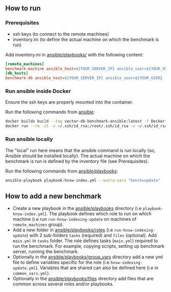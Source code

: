 ## How to run

### Prerequisites
* ssh keys (to connect to the remote machines)
* inventory.ini (to define the actual machine on which the benchmark is run)

Add inventory.ini in [ansible/playbooks/](playbooks) with the following content:
```ini
[remote_machines]
benchmark-machine ansible_host=${YOUR_SERVER_IP} ansible_user=${YOUR_USER}
[db_hosts]
benchmark-db ansible_host=${YOUR_SERVER_IP} ansible_user=${YOUR_USER}
```

### Run ansible inside Docker
Ensure the ssh keys are properly mounted into the container.

Run the following commands from [ansible](.):
```bash
docker buildx build --tag vector-db-benchmark-ansible:latest -f Dockerfile .
docker run --rm -it -v ~/.ssh/id_rsa:/root/.ssh/id_rsa -v ~/.ssh/id_rsa.pub:/root/.ssh/id_rsa.pub -v ./playbooks:/ansible/playbooks vector-db-benchmark-ansible ansible-playbook playbook-hnsw-index.yml --extra-vars "bench=update"
```

### Run ansible locally
The "local" run here means that the ansible command is run locally (so, Ansible should be installed locally).
The actual machine on which the benchmark is run is defined by the inventory file (see Prerequisites).

Run the following commands from [ansible/playbooks](playbooks):
```bash
ansible-playbook playbook-hnsw-index.yml --extra-vars "bench=update"
```

## How to add a new benchmark

* Create a new playbook in the [ansible/playbooks](playbooks) directory (i.e `playbook-hnsw-index.yml`). The playbook defines which role to run on which machine (i.e run `run-hnsw-indexing-update` on machines of `remote_machines` group).
* Add a new folder in [ansible/playbooks/roles](playbooks/roles) (i.e `run-hnsw-indexing-update`) with 2 sub-folders `tasks` (required) and `files` (optional).  Add `main.yml` in `tasks` folder. The role defines tasks (`main.yml`) required to run the benchmark. For example, copying scripts, setting up benchmark server, running the benchmark.
* Optionally in the [ansible/playbooks/group_vars](playbooks/group_vars) directory add a new yml file to define variables specific for the role (i.e `hnsw-indexing-update.yml`). Variables that are shared can also be defined here (i.e in `common_vars.yml`).
* Optionally in the [ansible/playbooks/files](playbooks/files) directory add files that are common across several roles and/or playbooks.
